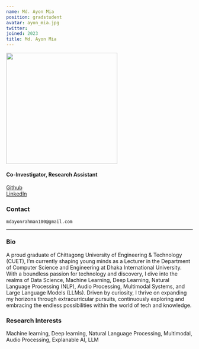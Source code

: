 ```yaml
---
name: Md. Ayon Mia
position: gradstudent
avatar: ayon_mia.jpg
twitter:
joined: 2023
title: Md. Ayon Mia
---
```


<img width="300" src="{{site.baseurl}}/images/people/{{page.avatar}}" data-action="zoom">

<h4>Co-Investigator, Research Assistant</h4>

<a href="https://github.com/Ayon128"><i class="fa fa-github"></i> Github</a><br>
<a href="https://www.linkedin.com/in/md-ayon-rahman"><i class="fa fa-linkedin"></i> LinkedIn</a>

### Contact

<i class="fa fa-envelope-o"></i>  `mdayonrahman100@gmail.com`<br>

<hr>

### Bio

A proud graduate of Chittagong University of Engineering & Technology (CUET), I’m currently shaping young minds as a Lecturer in the Department of Computer Science and Engineering at Dhaka International University. With a boundless passion for technology and discovery, I dive into the realms of Data Science, Machine Learning, Deep Learning, Natural Language Processing (NLP), Audio Processing, Multimodal Systems, and Large Language Models (LLMs). Driven by curiosity, I thrive on expanding my horizons through extracurricular pursuits, continuously exploring and embracing the endless possibilities within the world of tech and knowledge.

### Research Interests

Machine learning, Deep learning, Natural Language Processing, Multimodal, Audio Processing, Explanable AI, LLM


<!-- Visit his [webpage](https://felipe-parodi.github.io/) for a deeper dive or to have a chat! -->
